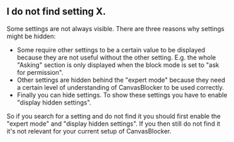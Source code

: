 I do not find setting X.
------
Some settings are not always visible. There are three reasons why settings might be hidden:

* Some require other settings to be a certain value to be displayed because they are not useful without the other setting. E.g. the whole "Asking" section is only displayed when the block mode is set to "ask for permission".
* Other settings are hidden behind the "expert mode" because they need a certain level of understanding of CanvasBlocker to be used correctly.
* Finally you can hide settings. To show these settings you have to enable "display hidden settings".

So if you search for a setting and do not find it you should first enable the "expert mode" and "display hidden settings". If you then still do not find it it's not relevant for your current setup of CanvasBlocker.